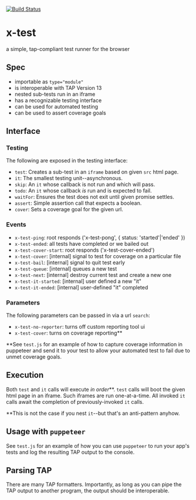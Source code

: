 [![Build Status](https://travis-ci.com/Netflix/x-test.svg?token=3yeDbz9qTUyNsEsN48Ap&branch=master)](https://travis-ci.com/Netflix/x-test)

# x-test

a simple, tap-compliant test runner for the browser

## Spec

- importable as `type="module"`
- is interoperable with TAP Version 13
- nested sub-tests run in an iframe
- has a recognizable testing interface
- can be used for automated testing
- can be used to assert coverage goals

## Interface

### Testing

The following are exposed in the testing interface:

- `test`: Creates a sub-test in an `iframe` based on given `src` html page.
- `it`: The smallest testing unit--asynchronous.
- `skip`: An `it` whose callback is not run and which will pass.
- `todo`: An `it` whose callback _is_ run and is expected to fail.
- `waitFor`: Ensures the test does not exit until given promise settles.
- `assert`: Simple assertion call that expects a boolean.
- `cover`: Sets a coverage goal for the given url.

### Events

- `x-test-ping`: root responds ('x-test-pong', { status: 'started'|'ended' })
- `x-test-ended`: all tests have completed or we bailed out
- `x-test-cover-start`: root responds ('x-test-cover-ended')
- `x-test-cover`: [internal] signal to test for coverage on a particular file
- `x-test-bail`: [internal] signal to quit test early
- `x-test-queue`: [internal] queues a new test
- `x-test-next`: [internal] destroy current test and create a new one
- `x-test-it-started`: [internal] user defined a new "it"
- `x-test-it-ended`: [internal] user-defined "it" completed

### Parameters

The following parameters can be passed in via a url `search`:

- `x-test-no-reporter`: turns off custom reporting tool ui
- `x-test-cover`: turns on coverage reporting**

**See `test.js` for an example of how to capture coverage information in
puppeteer and send it to your test to allow your automated test to fail due to
unmet coverage goals.

## Execution

Both `test` and `it` calls will execute _in order_**. `test` calls will boot the
given html page in an iframe. Such iframes are run one-at-a-time. All invoked
`it` calls await the completion of previously-invoked `it` calls.

**This is not the case if you nest `it`--but that's an anti-pattern anyhow.

## Usage with `puppeteer`

See `test.js` for an example of how you can use `puppeteer` to run your app's
tests and log the resulting TAP output to the console.

## Parsing TAP

There are many TAP formatters. Importantly, as long as you can pipe the TAP
output to another program, the output should be interoperable.
